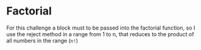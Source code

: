 # Factorial

For this challenge a block must to be passed into the factorial function, so I use the reject method in a range from 1 to n, that reduces to the product of all numbers in the range (`n!`)